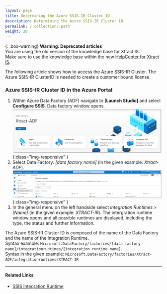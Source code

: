 ```yaml
---
layout: page
title: Determining the Azure SSIS-IR Cluster ID
description: Determining the Azure SSIS-IR Cluster ID
permalink: /:collection/:path
weight: 20
---
```



{: .box-warning}
**Warning: Deprecated articles** <br>
You are using the old version of the knowledge base for Xtract IS.<br>
Make sure to use the knowledge base within the new [HelpCenter for Xtract IS](https://helpcenter.theobald-software.com/xtract-is/knowledge-base/).

The following article shows how to access the Azure SSIS-IR Cluster. 
The Azure SSIS-IR ClusterID is needed to create a customer bound license.  

### Azure SSIS-IR Cluster ID in the Azure Portal

1.  Within Azure Data Factory (ADF) navigate to **[Launch Studio]** and select **Configure SSIS**. Data factory window opens. <br> 
![Landing page](/img/contents/landing.png){:class="img-responsive" }
2.  Select Data Factory: *[data factory name]* (in the given example: *Xtract-ADF*). <br>
![Data factory example](/img/contents/azure-portal.jpg){:class="img-responsive" }
3. In the general menu on the left handside select *Integration Runtimes* > *[Name]* (in the given example: *XTRACT-IR*). 
The intergration runtime window opens and all possible runtimes are displayed, including the type, the status and further information.

The Azure SSIS-IR Cluster ID is composed of the name of the Data Factory and the name of the Integration Runtime.<br>
Syntax example: `Microsoft.DataFactory/factories/[data factory name]/integrationruntimes/[integration runtime name]`.<br>
Syntax in the given example: `Microsoft.DataFactory/factories/Xtract-ADF/integrationruntimes/XTRACT-IR`

****

#### Related Links
- [SSIS Integration Runtime](https://docs.microsoft.com/en-us/azure/data-factory/concepts-integration-runtime#azure-ssis-integration-runtime)


